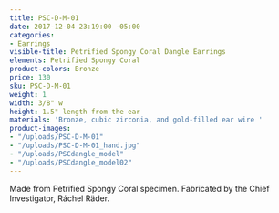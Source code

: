 ```yaml
---
title: PSC-D-M-01
date: 2017-12-04 23:19:00 -05:00
categories:
- Earrings
visible-title: Petrified Spongy Coral Dangle Earrings
elements: Petrified Spongy Coral
product-colors: Bronze
price: 130
sku: PSC-D-M-01
weight: 1
width: 3/8" w
height: 1.5" length from the ear
materials: 'Bronze, cubic zirconia, and gold-filled ear wire '
product-images:
- "/uploads/PSC-D-M-01"
- "/uploads/PSC-D-M-01_hand.jpg"
- "/uploads/PSCdangle_model"
- "/uploads/PSCdangle_model02"
---
```


Made from Petrified Spongy Coral specimen. Fabricated by the Chief Investigator, Ráchel Räder.

